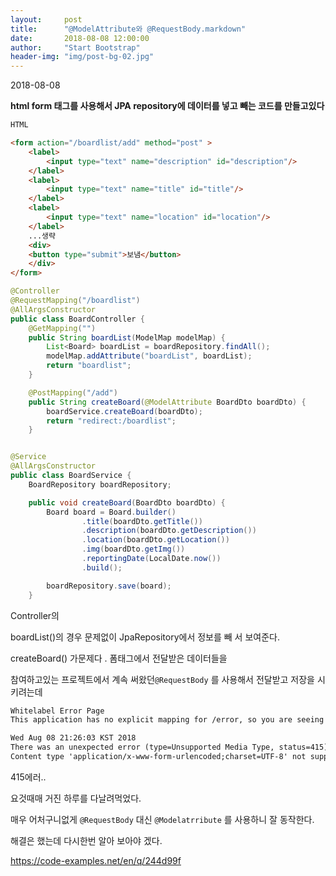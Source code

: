 ```yaml
---
layout:     post
title:      "@ModelAttribute와 @RequestBody.markdown"
date:       2018-08-08 12:00:00
author:     "Start Bootstrap"
header-img: "img/post-bg-02.jpg"
---
```


2018-08-08

**html form 태그를 사용해서 JPA repository에 데이터를 넣고 빼는 코드를 만들고있다**

~~~html
HTML

<form action="/boardlist/add" method="post" >
    <label>
        <input type="text" name="description" id="description"/>
    </label>
    <label>
        <input type="text" name="title" id="title"/>
    </label>
    <label>
        <input type="text" name="location" id="location"/>
    </label>
    ...생략
    <div>
    <button type="submit">보냄</button>
    </div>
</form>

~~~

```java
@Controller
@RequestMapping("/boardlist")
@AllArgsConstructor
public class BoardController {
    @GetMapping("")
    public String boardList(ModelMap modelMap) {
        List<Board> boardList = boardRepository.findAll();
        modelMap.addAttribute("boardList", boardList);
        return "boardlist";
    }

    @PostMapping("/add")
    public String createBoard(@ModelAttribute BoardDto boardDto) {
        boardService.createBoard(boardDto);
        return "redirect:/boardlist";
    }
```

```java

@Service
@AllArgsConstructor
public class BoardService {
    BoardRepository boardRepository;

    public void createBoard(BoardDto boardDto) {
        Board board = Board.builder()
                .title(boardDto.getTitle())
                .description(boardDto.getDescription())
                .location(boardDto.getLocation())
                .img(boardDto.getImg())
                .reportingDate(LocalDate.now())
                .build();

        boardRepository.save(board);
    }

```

Controller의

boardList()의 경우 문제없이 JpaRepository에서 정보를 빼 서 보여준다.

createBoard() 가문제다 .  폼태그에서 전달받은 데이터들을

 참여하고있는  프로젝트에서 계속 써왔던`@RequestBody` 를 사용해서 전달받고 저장을 시키려는데

```html
Whitelabel Error Page
This application has no explicit mapping for /error, so you are seeing this as a fallback.

Wed Aug 08 21:26:03 KST 2018
There was an unexpected error (type=Unsupported Media Type, status=415).
Content type 'application/x-www-form-urlencoded;charset=UTF-8' not supported
```

415에러..

요것때매  거진 하루를 다날려먹었다.

매우 어처구니없게 `@RequestBody` 대신 `@Modelatrribute` 를 사용하니 잘 동작한다.



해결은 했는데 다시한번 알아 보아야 겠다.

<https://code-examples.net/en/q/244d99f>






